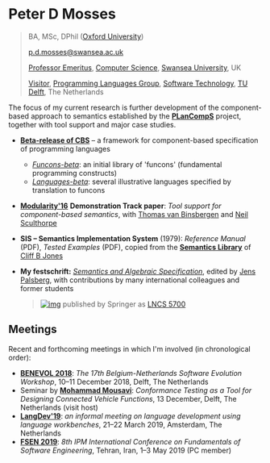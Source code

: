 # Peter D Mosses

> BA, MSc, DPhil ([Oxford University](http://www.ox.ac.uk/))
>
> [p.d.mosses@swansea.ac.uk](mailto:p.d.mosses@swansea.ac.uk)
>
> [Professor Emeritus](http://www.swansea.ac.uk/staff/science/computer-science/p.d.mosses/), [Computer Science](http://www.swansea.ac.uk/compsci/), [Swansea University](http://www.swansea.ac.uk/), UK
>
> [Visitor](https://www.tudelft.nl/en/staff/p.d.mosses/), [Programming Languages Group](https://www.tudelft.nl/en/eemcs/the-faculty/departments/software-technology/programming-languages/), [Software Technology](https://www.tudelft.nl/en/eemcs/the-faculty/departments/software-technology/), [TU Delft](https://www.tudelft.nl/en/), The&nbsp;Netherlands

The focus of my current research is further development of the component-based approach to semantics established by the [**PLanCompS**](http://www.plancomps.org/) project, together with tool support and major case studies.

- [**Beta-release of CBS**](https://plancomps.github.io/CBS-beta/) – a framework for component-based specification of programming languages

  - [*Funcons-beta*](https://plancomps.github.io/CBS-beta/Funcons-beta/): an initial library of 'funcons' (fundamental programming constructs)
  - [*Languages-beta*](https://plancomps.github.io/CBS-beta/Languages-beta/): several illustrative languages specified by translation to funcons

- [**Modularity'16**](http://2016.modularity.info/) **Demonstration Track paper**: *Tool support for component-based semantics*, with [Thomas van Binsbergen](https://pure.royalholloway.ac.uk/portal/en/persons/thomas-van-binsbergen(bf15f269-6564-44e7-a089-3495c671caf6).html) and [Neil Sculthorpe](http://www.cs.rhul.ac.uk/home/ucac009/)

- **SIS – Semantics Implementation System** (1979): *Reference Manual* (PDF), *Tested Examples* (PDF), copied from the [**Semantics Library**](http://homepages.cs.ncl.ac.uk/cliff.jones/semantics-library/) of [Cliff B Jones](http://homepages.cs.ncl.ac.uk/cliff.jones/)

- **My festschrift:** [*Semantics and Algebraic Specification*](http://www.springer.com/computer/foundations/book/978-3-642-04163-1), edited by [Jens Palsberg](http://www.cs.ucla.edu/~palsberg/), with contributions by many international colleagues and former students

  > [![img](http://cs.swansea.ac.uk/~cspdm/images/cda_displayimage.jpg)](http://www.springer.com/computer/foundations/book/978-3-642-04163-1)  published by Springer as [LNCS 5700](http://www.springer.com/computer/foundations/book/978-3-642-04163-1)

## Meetings

Recent and forthcoming meetings in which I'm involved (in chronological order):

- [**BENEVOL 2018**](http://se.ewi.tudelft.nl/benevol2018/): *The 17th Belgium-Netherlands Software Evolution Workshop*, 10–11 December 2018, Delft, The Netherlands
- Seminar by [**Mohammad Mousavi**](https://www2.le.ac.uk/departments/informatics/people/mohammad-mousavi): *Conformance Testing as a Tool for Designing Connected Vehicle Functions*, 13 December, Delft, The Netherlands (visit host)
- [**LangDev'19**](http://langdevcon.org/langdev-cfp19.html): *an informal meeting on language development using language workbenches*, 21–22 March 2019, Amsterdam, The Netherlands
- [**FSEN 2019**](http://fsen.ir/2019/): *8th IPM International Conference on Fundamentals of Software Engineering*, Tehran, Iran, 1–3 May 2019 (PC member)
